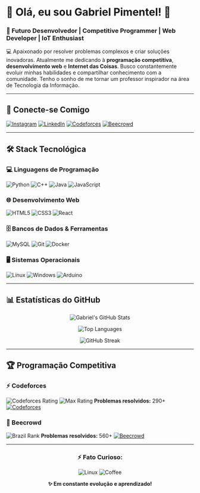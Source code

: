# 👋 Olá, eu sou Gabriel Pimentel! 🐧

### 🚀 Futuro Desenvolvedor | Competitive Programmer | Web Developer | IoT Enthusiast

💻 Apaixonado por resolver problemas complexos e criar soluções inovadoras. Atualmente me dedicando à **programação competitiva**, **desenvolvimento web** e **Internet das Coisas**. Busco constantemente evoluir minhas habilidades e compartilhar conhecimento com a comunidade. Tenho o sonho de me tornar um professor inspirador na área de Tecnologia da Informação.

---

## 📌 Conecte-se Comigo

[![Instagram](https://img.shields.io/badge/Instagram-E4405F?style=for-the-badge&logo=instagram&logoColor=white)](https://www.instagram.com/gabspimentel/)
[![LinkedIn](https://img.shields.io/badge/LinkedIn-0077B5?style=for-the-badge&logo=linkedin&logoColor=white)](https://linkedin.com/in/seu-perfil)
[![Codeforces](https://img.shields.io/badge/Codeforces-1F8ACB?style=for-the-badge&logo=codeforces&logoColor=white)](https://codeforces.com/profile/GAB-DivideEConserta)
[![Beecrowd](https://img.shields.io/badge/Beecrowd-00A99D?style=for-the-badge&logo=beecrowd&logoColor=white)](https://judge.beecrowd.com/pt/profile/968534)

---

## 🛠️ Stack Tecnológica

### 💻 Linguagens de Programação
![Python](https://img.shields.io/badge/Python-3776AB?style=for-the-badge&logo=python&logoColor=white)
![C++](https://img.shields.io/badge/C%2B%2B-00599C?style=for-the-badge&logo=c%2B%2B&logoColor=white)
![Java](https://img.shields.io/badge/Java-ED8B00?style=for-the-badge&logo=openjdk&logoColor=white)
![JavaScript](https://img.shields.io/badge/JavaScript-F7DF1E?style=for-the-badge&logo=javascript&logoColor=black)

### 🌐 Desenvolvimento Web
![HTML5](https://img.shields.io/badge/HTML5-E34F26?style=for-the-badge&logo=html5&logoColor=white)
![CSS3](https://img.shields.io/badge/CSS3-1572B6?style=for-the-badge&logo=css3&logoColor=white)
![React](https://img.shields.io/badge/React-20232A?style=for-the-badge&logo=react&logoColor=61DAFB)

### 🗄️ Bancos de Dados & Ferramentas
![MySQL](https://img.shields.io/badge/MySQL-00000F?style=for-the-badge&logo=mysql&logoColor=white)
![Git](https://img.shields.io/badge/Git-F05032?style=for-the-badge&logo=git&logoColor=white)
![Docker](https://img.shields.io/badge/Docker-2496ED?style=for-the-badge&logo=docker&logoColor=white)

### 🖥️ Sistemas Operacionais
![Linux](https://img.shields.io/badge/Linux-FCC624?style=for-the-badge&logo=linux&logoColor=black)
![Windows](https://img.shields.io/badge/Windows-0078D6?style=for-the-badge&logo=windows&logoColor=white)
![Arduino](https://img.shields.io/badge/Arduino-00979D?style=for-the-badge&logo=arduino&logoColor=white)

---

## 📊 Estatísticas do GitHub

<div align="center">
  
![Gabriel's GitHub Stats](https://github-readme-stats.vercel.app/api?username=GabrielPymentel&show_icons=true&theme=tokyonight&hide_border=true)

![Top Languages](https://github-readme-stats.vercel.app/api/top-langs/?username=GabrielPymentel&layout=compact&theme=tokyonight&hide_border=true)

![GitHub Streak](https://streak-stats.demolab.com/?user=GabrielPymentel&theme=tokyonight&hide_border=true)

</div>

---

## 🏆 Programação Competitiva

### ⚡ Codeforces
![Codeforces Rating](https://img.shields.io/badge/Rating-818-1F8ACB?style=for-the-plastic&logo=codeforces)
![Max Rating](https://img.shields.io/badge/Max%20Rating-929-red?style=for-the-plastic&logo=codeforces)
**Problemas resolvidos:** 290+
[![Codeforces](https://img.shields.io/badge/Ver_Perfil-Codeforces-1F8ACB?style=for-the-badge&logo=codeforces)](https://codeforces.com/profile/GAB-DivideEConserta)

### 🏅 Beecrowd
![Brazil Rank](https://img.shields.io/badge/Ranking_Brasil-Top_400-green?style=for-the-plastic)
**Problemas resolvidos:** 560+
[![Beecrowd](https://img.shields.io/badge/Ver_Perfil-Beecrowd-00A99D?style=for-the-badge)](https://judge.beecrowd.com/pt/profile/968534)

---
<div align="center">

### ⚡ **Fato Curioso:**
![Linux](https://img.shields.io/badge/Linux_User-Penguin_Power-FCC624?style=for-the-badge&logo=linux)
![Coffee](https://img.shields.io/badge/Xícaras_de_café_consumidas-∞-brown?style=for-the-badge&logo=coffeescript)

**✨ Em constante evolução e aprendizado!**

</div>
